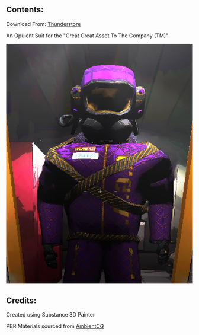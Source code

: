 ## Contents:

Download From: [Thunderstore](https://thunderstore.io/c/lethal-company/p/kungfauxhustle/OpulentSuit/)  

An Opulent Suit for the "Great Great Asset To The Company (TM)"  

![In Game Screenshot](OpulentMetallic.png)

## Credits:

Created using Substance 3D Painter

PBR Materials sourced from [AmbientCG](https://ambientcg.com/)
